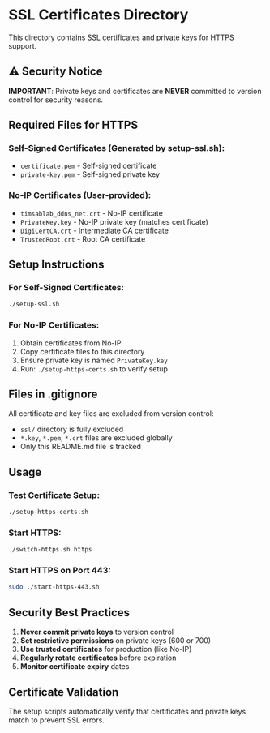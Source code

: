 # SSL Certificates Directory

This directory contains SSL certificates and private keys for HTTPS support.

## ⚠️ Security Notice

**IMPORTANT**: Private keys and certificates are **NEVER** committed to version control for security reasons.

## Required Files for HTTPS

### Self-Signed Certificates (Generated by setup-ssl.sh):
- `certificate.pem` - Self-signed certificate
- `private-key.pem` - Self-signed private key

### No-IP Certificates (User-provided):
- `timsablab_ddns_net.crt` - No-IP certificate
- `PrivateKey.key` - No-IP private key (matches certificate)
- `DigiCertCA.crt` - Intermediate CA certificate
- `TrustedRoot.crt` - Root CA certificate

## Setup Instructions

### For Self-Signed Certificates:
```bash
./setup-ssl.sh
```

### For No-IP Certificates:
1. Obtain certificates from No-IP
2. Copy certificate files to this directory
3. Ensure private key is named `PrivateKey.key`
4. Run: `./setup-https-certs.sh` to verify setup

## Files in .gitignore

All certificate and key files are excluded from version control:
- `ssl/` directory is fully excluded
- `*.key`, `*.pem`, `*.crt` files are excluded globally
- Only this README.md file is tracked

## Usage

### Test Certificate Setup:
```bash
./setup-https-certs.sh
```

### Start HTTPS:
```bash
./switch-https.sh https
```

### Start HTTPS on Port 443:
```bash
sudo ./start-https-443.sh
```

## Security Best Practices

1. **Never commit private keys** to version control
2. **Set restrictive permissions** on private keys (600 or 700)
3. **Use trusted certificates** for production (like No-IP)
4. **Regularly rotate certificates** before expiration
5. **Monitor certificate expiry** dates

## Certificate Validation

The setup scripts automatically verify that certificates and private keys match to prevent SSL errors.
